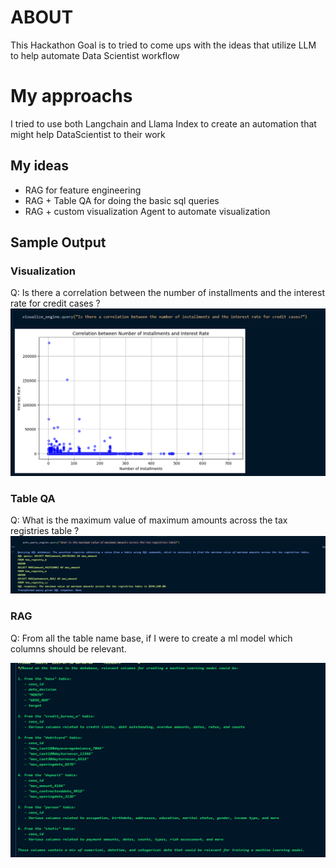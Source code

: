 # ABOUT
This Hackathon Goal is to tried to come ups with the ideas that utilize LLM to help automate Data Scientist workflow 

# My approachs
I tried to use both Langchain and Llama Index to create an automation that might help DataScientist to their work

## My ideas
- RAG for feature engineering
- RAG + Table QA for doing the basic sql queries
- RAG + custom visualization Agent to automate visualization


## Sample Output
### Visualization
Q: Is there a correlation between the number of installments and the interest rate for credit cases ?
![alt text](image-1.png)

### Table QA
Q: What is the maximum value of maximum amounts across the tax registries table ?
![alt text](image-4.png)

### RAG
Q: From all the table name base, if I were to create a ml model which columns should be relevant.

![alt text](image-5.png)